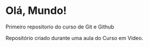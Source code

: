 # Olá, Mundo!
 Primeiro repositorio do curso de Git e Github

 Repositório criado durante uma aula do Curso em Video.